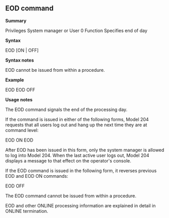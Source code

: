 ## EOD command

**Summary**

Privileges
System manager or User 0
Function
Specifies end of day

**Syntax**

EOD [ON | OFF]

**Syntax notes**

EOD cannot be issued from within a procedure.

**Example**

EOD
EOD OFF

**Usage notes**

The EOD command signals the end of the processing day.

If the command is issued in either of the following forms, Model 204 requests that all users log out and hang up the next time they are at command level:

EOD ON
EOD

After EOD has been issued in this form, only the system manager is allowed to log into Model 204. When the last active user logs out, Model 204 displays a message to that effect on the operator's console.

If the EOD command is issued in the following form, it reverses previous EOD and EOD ON commands:

EOD OFF

The EOD command cannot be issued from within a procedure.

EOD and other ONLINE processing information are explained in detail in ONLINE termination.